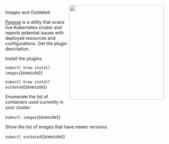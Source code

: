 <img align="right" src="/javajon/courses/kubernetes-extensibility/kubectl-plugin/assets/popeye.png" width="300">

Images and Outdated

[Popeye](https://github.com/derailed/popeye) is a utility that scans live Kubernetes cluster and reports potential issues with deployed resources and configurations. Get the plugin description.

Install the plugins.

`kubectl krew install images`{{execute}}

`kubectl krew install outdated`{{execute}}

Enumerate the list of containers used currently in your cluster.

`kubectl images`{{execute}}

Show the list of images that have newer versions.

`kubectl outdated`{{execute}}
